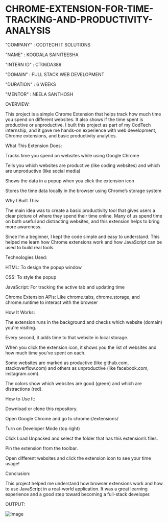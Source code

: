 # CHROME-EXTENSION-FOR-TIME-TRACKING-AND-PRODUCTIVITY-ANALYSIS

"COMPANY" : CODTECH IT SOLUTIONS

"NAME" : KOODALA SAINITEESHA

"INTERN ID" : CT06DA389

"DOMAIN" : FULL STACK WEB DEVELOPMENT

"DURATION" : 6 WEEKS

"MENTOR" : NEELA SANTHOSH

OVERVIEW:

This project is a simple Chrome Extension that helps track how much time you spend on different websites. It also shows if the time spent is productive or unproductive. I built this project as part of my CodTech internship, and it gave me hands-on experience with web development, Chrome extensions, and basic productivity analytics.

What This Extension Does:

Tracks time you spend on websites while using Google Chrome

Tells you which websites are productive (like coding websites) and which are unproductive (like social media)

Shows the data in a popup when you click the extension icon

Stores the time data locally in the browser using Chrome’s storage system

Why I Built This:

The main idea was to create a basic productivity tool that gives users a clear picture of where they spend their time online. Many of us spend time on both useful and distracting websites, and this extension helps to bring more awareness.

Since I’m a beginner, I kept the code simple and easy to understand. This helped me learn how Chrome extensions work and how JavaScript can be used to build real tools.

Technologies Used:

HTML: To design the popup window

CSS: To style the popup

JavaScript: For tracking the active tab and updating time

Chrome Extension APIs: Like chrome.tabs, chrome.storage, and chrome.runtime to interact with the browser

How It Works:

The extension runs in the background and checks which website (domain) you're visiting.

Every second, it adds time to that website in local storage.

When you click the extension icon, it shows you the list of websites and how much time you've spent on each.

Some websites are marked as productive (like github.com, stackoverflow.com) and others as unproductive (like facebook.com, instagram.com).

The colors show which websites are good (green) and which are distractions (red).

How to Use It:

Download or clone this repository.

Open Google Chrome and go to chrome://extensions/

Turn on Developer Mode (top right)

Click Load Unpacked and select the folder that has this extension’s files.

Pin the extension from the toolbar.

Open different websites and click the extension icon to see your time usage!

Conclusion:

This project helped me understand how browser extensions work and how to use JavaScript in a real-world application. It was a great learning experience and a good step toward becoming a full-stack developer.


OUTPUT:

![Image](https://github.com/user-attachments/assets/151c96e1-3c58-40c2-a27f-4966c333f09b)
